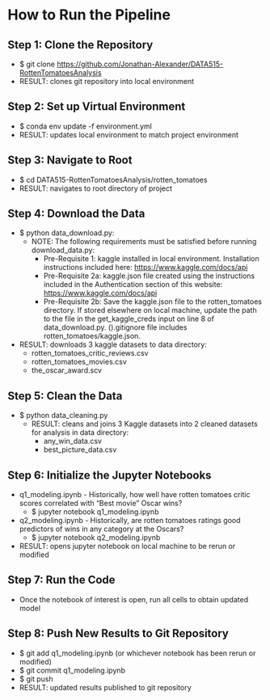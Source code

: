 # How to Run the Pipeline

## Step 1: Clone the Repository
* $ git clone https://github.com/Jonathan-Alexander/DATA515-RottenTomatoesAnalysis
* RESULT: clones git repository into local environment

## Step 2: Set up Virtual Environment
* $ conda env update -f environment.yml
* RESULT: updates local environment to match project environment

## Step 3: Navigate to Root
* $ cd DATA515-RottenTomatoesAnalysis/rotten_tomatoes
* RESULT: navigates to root directory of project

## Step 4: Download the Data
* $ python data_download.py:
    * NOTE: The following requirements must be satisfied before running download_data.py:
        * Pre-Requisite 1: kaggle installed in local environment. Installation instructions included here: https://www.kaggle.com/docs/api
        * Pre-Requisite 2a: kaggle.json file created using the instructions included in the Authentication section of this website: https://www.kaggle.com/docs/api
        * Pre-Requisite 2b: Save the kaggle.json file to the rotten_tomatoes directory. If stored elsewhere on local machine, update the path to the file in the get_kaggle_creds input on line 8 of data_download.py. ().gitignore file includes rotten_tomatoes/kaggle.json.
* RESULT: downloads 3 kaggle datasets to data directory:
   * rotten_tomatoes_critic_reviews.csv
   * rotten_tomatoes_movies.csv
   * the_oscar_award.scv

## Step 5: Clean the Data
* $ python data_cleaning.py
    * RESULT: cleans and joins 3 Kaggle datasets into 2 cleaned datasets for analysis in data directory:
      * any_win_data.csv
      * best_picture_data.csv

## Step 6: Initialize the Jupyter Notebooks
* q1_modeling.ipynb - Historically, how well have rotten tomatoes critic scores correlated with “Best movie” Oscar wins?
    * $ jupyter notebook q1_modeling.ipynb
* q2_modeling.ipynb - Historically, are rotten tomatoes ratings good predictors of wins in any category at the Oscars?
    * $ jupyter notebook q2_modeling.ipynb
* RESULT: opens jupyter notebook on local machine to be rerun or modified

## Step 7: Run the Code
* Once the notebook of interest is open, run all cells to obtain updated model

## Step 8: Push New Results to Git Repository
* $ git add q1_modeling.ipynb (or whichever notebook has been rerun or modified)
* $ git commit q1_modeling.ipynb
* $ git push
* RESULT: updated results published to git repository


